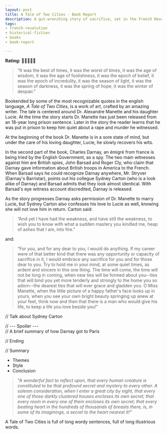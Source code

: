 ```yaml
---
layout: post
title: A Tale of Two Cities - Book Report
description: A gut-wrenching story of sacrifice, set in the French Revolution.
tags:
- french-revolution
- historical-fiction
- books
- book-report

---
```

**Rating:** 🌟🌟🌟🌟🌟

> “It was the best of times, it was the worst of times, it was the age of wisdom, it was the age of foolishness, it was the epoch of belief, it was the epoch of incredulity, it was the season of light, it was the season of darkness, it was the spring of hope, it was the winter of despair.”

Bookended by some of the most recognizable quotes in the english language,  _A Tale of Two Cities_, is a work of art, crafted by an amazing writer.  The tale is centered around Dr. Alexandre Manette and his daughter Lucie.  At the time the story starts Dr. Manette has just been released from an 18-year long prison sentence. Later in the story the reader learns that he was put in prison to keep him quiet about a rape and murder he witnessed.

At the beginning of the book Dr. Manette is in a sore state of mind, but under the care of his loving daughter, Lucie, he slowly recovers his wits. 

In the second part of the book, Charles Darnay, an émigré from france is being tried by the English Government, as a spy. The two main witnesses against him are British spies, John Barsad and Roger Cly, who claim that Darnay gave information about British troops in America to the French. When Barsad says he could recognize Darnay anywhere, Mr. Stryver (Darnay's Barristar), points out his collegue Sydney Carton (who is a look alike of Darnay) and Barsad admits that they look almost identical. With Barsad's eye witness account discredited, Darnay is released.

As the story progresses Darnay asks permission of Dr. Manette to marry Lucie, but Sydney Carton also confesses his love to Lucie as well, knowing she will not love him in return.  Carton said: 

> “‎And yet I have had the weakness, and have still the weakness, to wish you to know with what a sudden mastery you kindled me, heap of ashes that I am, into fire.” 

and:

> “For you, and for any dear to you, I would do anything. If my career were of that better kind that there was any opportunity or capacity of sacrifice in it, I would embrace any sacrifice for you and for those dear to you. Try to hold me in your mind, at some quiet times, as ardent and sincere in this one thing. The time will come, the time will not be long in coming, when new ties will be formed about you--ties that will bind you yet more tenderly and strongly to the home you so adorn--the dearest ties that will ever grace and gladden you. O Miss Manette, when the little picture of a happy father's face looks up in yours, when you see your own bright beauty springing up anew at your feet, think now and then that there is a man who would give his life, to keep a life you love beside you!”

// Talk about Sydney Carton

// --- Spoiler ---  
// A brief summary of how Darnay got to Paris

// Ending

// Summary

* Themes 
* Style
* Conclusion

> _"A wonderful fact to reflect upon, that every human creature is constituted to be that profound secret and mystery to every other. A solemn consideration, when I enter a great city by night, that every one of those darkly clustered houses encloses its own secret; that every room in every one of them encloses its own secret; that every beating heart in the hundreds of thousands of breasts there, is, in some of its imaginings, a secret to the heart nearest it!"_

A Tale of Two Cities is full of long wordy sentences, full of long illustrious words. 